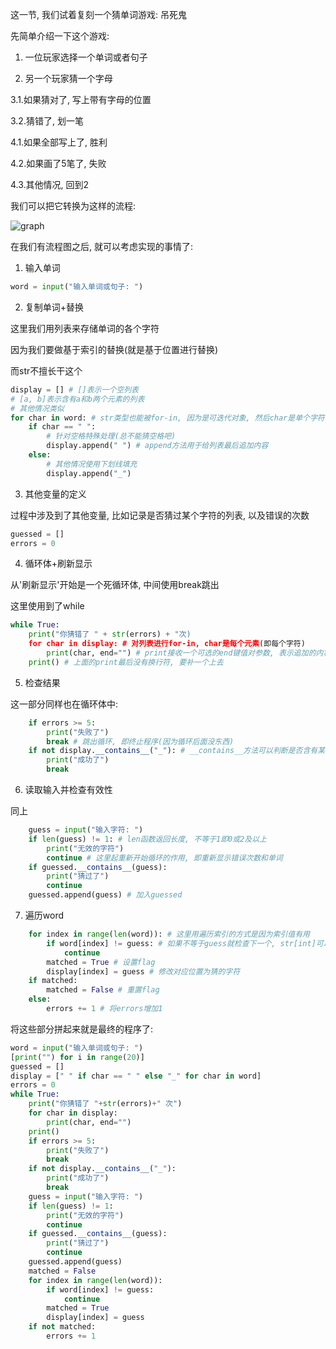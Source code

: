 这一节, 我们试着复刻一个猜单词游戏: 吊死鬼

先简单介绍一下这个游戏:

1. 一位玩家选择一个单词或者句子

2. 另一个玩家猜一个字母

3.1.如果猜对了, 写上带有字母的位置

3.2.猜错了, 划一笔

4.1.如果全部写上了, 胜利

4.2.如果画了5笔了, 失败

4.3.其他情况, 回到2



我们可以把它转换为这样的流程:

![graph](https://vip.123pan.cn/1816233029/9438360)

在我们有流程图之后, 就可以考虑实现的事情了:

1. 输入单词

```python
word = input("输入单词或句子: ")
```

2. 复制单词+替换

这里我们用列表来存储单词的各个字符

因为我们要做基于索引的替换(就是基于位置进行替换)

而str不擅长干这个

```python
display = [] # []表示一个空列表
# [a, b]表示含有a和b两个元素的列表
# 其他情况类似
for char in word: # str类型也能被for-in, 因为是可迭代对象, 然后char是单个字符
    if char == " ":
        # 针对空格特殊处理(总不能猜空格吧)
        display.append(" ") # append方法用于给列表最后追加内容
    else:
        # 其他情况使用下划线填充
        display.append("_")    
```

3. 其他变量的定义

过程中涉及到了其他变量, 比如记录是否猜过某个字符的列表, 以及错误的次数

```python
guessed = []
errors = 0
```

4. 循环体+刷新显示

从'刷新显示'开始是一个死循环体, 中间使用break跳出

这里使用到了while

```python
while True:
    print("你猜错了 " + str(errors) + "次)
    for char in display: # 对列表进行for-in, char是每个元素(即每个字符)
        print(char, end="") # print接收一个可选的end键值对参数, 表示追加的内容, 默认为换行符(即'\n')
	print() # 上面的print最后没有换行符, 要补一个上去
```

5. 检查结果

这一部分同样也在循环体中:

```python
    if errors >= 5:
        print("失败了")
        break # 跳出循环, 即终止程序(因为循环后面没东西)
	if not display.__contains__("_"): # __contains__方法可以判断是否含有某个元素, not起反选的作用
        print("成功了")
        break
```

6. 读取输入并检查有效性

同上

```python
	guess = input("输入字符: ")
	if len(guess) != 1: # len函数返回长度, 不等于1即0或2及以上
        print("无效的字符")
        continue # 这里起重新开始循环的作用, 即重新显示错误次数和单词
	if guessed.__contains__(guess):
        print("猜过了")
        continue
    guessed.append(guess) # 加入guessed
```

7. 遍历word

```python
	for index in range(len(word)): # 这里用遍历索引的方式是因为索引值有用
        if word[index] != guess: # 如果不等于guess就检查下一个, str[int]可以获取对应位置的字符
            continue
        matched = True # 设置flag
        display[index] = guess # 修改对应位置为猜的字符
	if matched:
        matched = False # 重置flag
	else:
    	errors += 1 # 将errors增加1
```

将这些部分拼起来就是最终的程序了:

```python
word = input("输入单词或句子: ")
[print("") for i in range(20)]
guessed = []
display = [" " if char == " " else "_" for char in word]
errors = 0
while True:
    print("你猜错了 "+str(errors)+" 次")
    for char in display:
        print(char, end="")
    print()
    if errors >= 5:
        print("失败了")
        break
    if not display.__contains__("_"):
        print("成功了")
        break
    guess = input("输入字符: ")
    if len(guess) != 1:
        print("无效的字符")
        continue
    if guessed.__contains__(guess):
        print("猜过了")
        continue
    guessed.append(guess)
    matched = False
    for index in range(len(word)):
        if word[index] != guess:
            continue
        matched = True
        display[index] = guess
    if not matched:
        errors += 1
```


